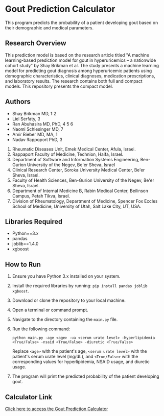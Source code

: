 # Gout Prediction Calculator

This program predicts the probability of a patient developing gout based on their demographic and medical parameters.

## Research Overview

This prediction model is based on the research article titled "A machine learning-based prediction model for gout in hyperuricemics – a nationwide cohort study" by Shay Brikman et al. The study presents a machine learning model for predicting gout diagnosis among hyperuricemic patients using demographic characteristics, clinical diagnoses, medication prescriptions, and laboratory results. The research contains both full and compact models. This repository presents the compact model.

## Authors
- Shay Brikman MD, 1 2
- Liel Serfaty, 3
- Ran Abuhasira MD, PhD, 4 5 6
- Naomi Schlesinger MD, 7
- Amir Bieber MD, MA, 1
- Nadav Rappoport PhD, 3
1. Rheumatic Diseases Unit, Emek Medical Center, Afula, Israel.
2. Rappaport Faculty of Medicine, Technion, Haifa, Israel.
3. Department of Software and Information Systems Engineering, Ben-Gurion University of the Negev, Be'er Sheva, Israel 
4. Clinical Research Center, Soroka University Medical Center, Be'er Sheva, Israel.
5. Faculty of Health Sciences, Ben-Gurion University of the Negev, Be'er Sheva, Israel.
6. Department of Internal Medicine B, Rabin Medical Center, Beilinson Campus, Petah Tikva, Israel.
7. Division of Rheumatology, Department of Medicine, Spencer Fox Eccles School of Medicine, University of Utah, Salt Lake City, UT, USA.


## Libraries Required

- Python==3.x
- pandas
- joblib==1.4.0
- xgboost

## How to Run

1. Ensure you have Python 3.x installed on your system.
2. Install the required libraries by running: `pip install pandas joblib xgboost`.
3. Download or clone the repository to your local machine.
4. Open a terminal or command prompt.
5. Navigate to the directory containing the `main.py` file.
6. Run the following command:

    ```
    python main.py -age <age> -ua <serum urate level> -hyperlipidemia <True/False> -nsaid <True/False> -diuretic <True/False>
    ```

    Replace `<age>` with the patient's age, `<serum urate level>` with the patient's serum urate level (mg/dL), and `<True/False>` with the corresponding values for hyperlipidemia, NSAID usage, and diuretic usage.

7. The program will print the predicted probability of the patient developing gout.

## Calculator Link

[Click here to access the Gout Prediction Calculator](https://github.com/yourusername/yourrepository/main.py)

